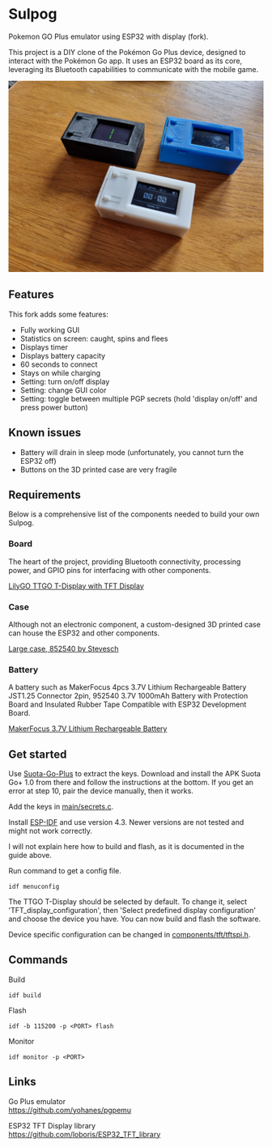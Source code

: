 # Sulpog
Pokemon GO Plus emulator using ESP32 with display (fork).

This project is a DIY clone of the Pokémon Go Plus device, designed to interact with the Pokémon Go app. It uses an ESP32 board as its core, leveraging its Bluetooth capabilities to communicate with the mobile game. 

![Alt text](Sulpogs.jpg?raw=true "Sulpogs")

## Features
This fork adds some features:

* Fully working GUI
* Statistics on screen: caught, spins and flees
* Displays timer
* Displays battery capacity
* 60 seconds to connect
* Stays on while charging
* Setting: turn on/off display
* Setting: change GUI color
* Setting: toggle between multiple PGP secrets (hold 'display on/off' and press power button)

## Known issues
* Battery will drain in sleep mode (unfortunately, you cannot turn the ESP32 off)
* Buttons on the 3D printed case are very fragile

## Requirements
Below is a comprehensive list of the components needed to build your own Sulpog.

### Board
The heart of the project, providing Bluetooth connectivity, processing power, and GPIO pins for interfacing with other components.

[LilyGO TTGO T-Display with TFT Display](https://aliexpress.com/item/33048962331.html)

### Case
Although not an electronic component, a custom-designed 3D printed case can house the ESP32 and other components.

[Large case, 852540 by Stevesch](https://www.thingiverse.com/thing:4183337)

### Battery
A battery such as MakerFocus 4pcs 3.7V Lithium Rechargeable Battery JST1.25 Connector 2pin, 952540 3.7V 1000mAh Battery with Protection Board and Insulated Rubber Tape Compatible with ESP32 Development Board.

[MakerFocus 3.7V Lithium Rechargeable Battery](https://www.amazon.com/dp/B07CXNQ3ZR/ref=cm_sw_em_r_mt_dp_U_0XovEbVB7EPGM)

## Get started
Use [Suota-Go-Plus](https://github.com/Jesus805/Suota-Go-Plus) to extract the keys. Download and install the APK Suota Go+ 1.0 from there and follow the instructions at the bottom. If you get an error at step 10, pair the device manually, then it works.

Add the keys in [main/secrets.c](main/secrets.c).

Install [ESP-IDF](https://docs.espressif.com/projects/esp-idf/en/release-v4.3/esp32/get-started/index.html) and use version 4.3. Newer versions are not tested and might not work correctly.

I will not explain here how to build and flash, as it is documented in the guide above.

Run command to get a config file.
```
idf menuconfig
```

The TTGO T-Display should be selected by default. To change it, select 'TFT_display_configuration', then 'Select predefined display configuration' and choose the device you have. You can now build and flash the software.

Device specific configuration can be changed in [components/tft/tftspi.h](components/tft/tftspi.h).

## Commands
Build
```
idf build
```

Flash
```
idf -b 115200 -p <PORT> flash
```

Monitor
```
idf monitor -p <PORT>
```

## Links
Go Plus emulator\
https://github.com/yohanes/pgpemu

ESP32 TFT Display library\
https://github.com/loboris/ESP32_TFT_library
